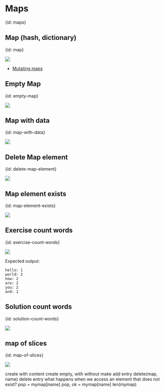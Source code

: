 # Maps
{id: maps}

## Map (hash, dictionary)
{id: map}

![](examples/map/map.go)

* [Mutating maps](https://tour.golang.org/moretypes/22)


## Empty Map
{id: empty-map}

![](examples/empty-map/empty_map.go)

## Map with data
{id: map-with-data}

![](examples/map-with-data/map_with_data.go)

## Delete Map element
{id: delete-map-element}

![](examples/delete-key/delete_key.go)

## Map element exists
{id: map-element-exists}

![](examples/exists/exists.go)

## Exercise count words
{id: exercise-count-words}

![](examples/count-words-skeleton/count-words-skeleton.go)

Expected output:

```
hello: 1
world: 2
how: 2
are: 2
you: 2
and: 1
```

## Solution count words
{id: solution-count-words}

![](examples/count-words/count-words.go)

## map of slices
{id: map-of-slices}

![](examples/map-of-slices/map_of_slices.go)


create with content
create empty, with without make
add entry
delete(map, name) delete entry
what happens when we access an element that does not exist?
pop = mymap[name]
pop, ok = mymap[name]
len(mymap)
